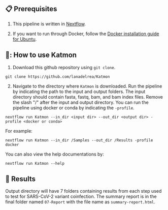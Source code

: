 ## :clipboard: Prerequisites
1) This pipeline is written in [Nextflow](https://www.nextflow.io/docs/latest/getstarted.html#installation).

2) If you want to run through Docker, follow the [Docker installation guide for Ubuntu](https://docs.docker.com/engine/install/ubuntu/).

## 🌼: How to use Katmon
1) Download this github repository using `git clone`.
```
git clone https://github.com/lanadelrea/Katmon
```

2) Navigate to the directory where `Katmon` is downloaded. Run the pipeline by indicating the path to the input and output folders. The input directory should contain fasta, fastq, bam, and bam index files. Remove the slash "/" after the input and output directory. You can run the pipeline using docker or conda by indicating the `-profile`. 

```
nextflow run Katmon --in_dir <input dir> --out_dir <output dir> -profile <docker or conda>
```

For example:
```
nextflow run Katmon --in_dir /Samples --out_dir /Results -profile docker
```

You can also view the help documentations by:
```
nextflow run Katmon --help
```

## :open_file_folder: Results
Output directory will have 7 folders containing results from each step used to test for SARS-CoV-2 variant coinfection. The summary report is in the final folder named `07-Report` with the file name as `summary-report.html`.
